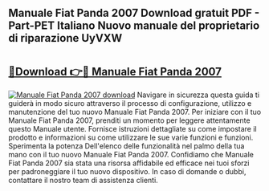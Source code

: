 ## Manuale Fiat Panda 2007 Download gratuit PDF - Part-PET Italiano Nuovo manuale del proprietario di riparazione UyVXW

# <h2><a href="http://dfdontn.blite.top/?on=Manuale+Fiat+Panda+2007">🔗Download 👉🔴 Manuale Fiat Panda 2007</a></h2>

[![Manuale Fiat Panda 2007 download](https://i.imgur.com/lujVjoI.png)](http://dfdontn.blite.top/?on=Manuale+Fiat+Panda+2007)
Navigare in sicurezza questa guida ti guiderà in modo sicuro attraverso il processo di configurazione, utilizzo e manutenzione del tuo nuovo Manuale Fiat Panda 2007. Per iniziare con il tuo Manuale Fiat Panda 2007, prenditi un momento per leggere attentamente questo Manuale utente. Fornisce istruzioni dettagliate su come impostare il prodotto e informazioni su come utilizzare le sue varie funzioni e funzioni. Sperimenta la potenza Dell'elenco delle funzionalità nel palmo della tua mano con il tuo nuovo Manuale Fiat Panda 2007. Confidiamo che Manuale Fiat Panda 2007 sia stata una risorsa affidabile ed efficace nei tuoi sforzi per padroneggiare il tuo nuovo dispositivo. In caso di domande o dubbi, contattare il nostro team di assistenza clienti.
